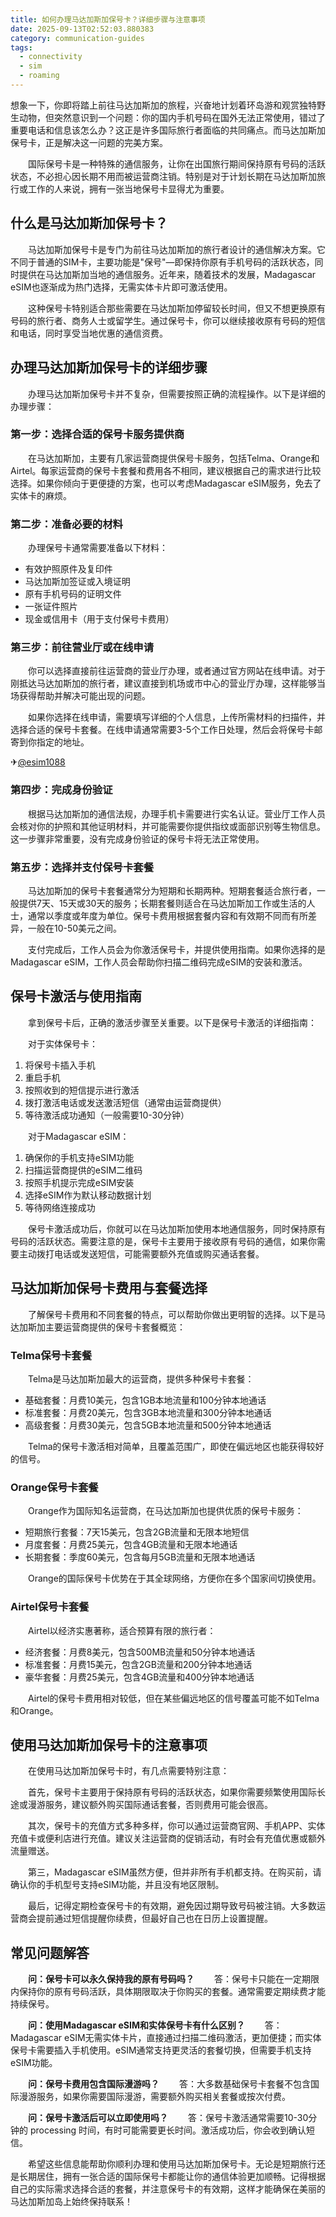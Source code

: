 ```yaml
---
title: 如何办理马达加斯加保号卡？详细步骤与注意事项
date: 2025-09-13T02:52:03.880383
category: communication-guides
tags:
  - connectivity
  - sim
  - roaming
---
```


想象一下，你即将踏上前往马达加斯加的旅程，兴奋地计划着环岛游和观赏独特野生动物，但突然意识到一个问题：你的国内手机号码在国外无法正常使用，错过了重要电话和信息该怎么办？这正是许多国际旅行者面临的共同痛点。而马达加斯加保号卡，正是解决这一问题的完美方案。

　　国际保号卡是一种特殊的通信服务，让你在出国旅行期间保持原有号码的活跃状态，不必担心因长期不用而被运营商注销。特别是对于计划长期在马达加斯加旅行或工作的人来说，拥有一张当地保号卡显得尤为重要。

## 什么是马达加斯加保号卡？

　　马达加斯加保号卡是专门为前往马达加斯加的旅行者设计的通信解决方案。它不同于普通的SIM卡，主要功能是"保号"—即保持你原有手机号码的活跃状态，同时提供在马达加斯加当地的通信服务。近年来，随着技术的发展，Madagascar eSIM也逐渐成为热门选择，无需实体卡片即可激活使用。

　　这种保号卡特别适合那些需要在马达加斯加停留较长时间，但又不想更换原有号码的旅行者、商务人士或留学生。通过保号卡，你可以继续接收原有号码的短信和电话，同时享受当地优惠的通信资费。

## 办理马达加斯加保号卡的详细步骤

　　办理马达加斯加保号卡并不复杂，但需要按照正确的流程操作。以下是详细的办理步骤：

### 第一步：选择合适的保号卡服务提供商

　　在马达加斯加，主要有几家运营商提供保号卡服务，包括Telma、Orange和Airtel。每家运营商的保号卡套餐和费用各不相同，建议根据自己的需求进行比较选择。如果你倾向于更便捷的方案，也可以考虑Madagascar eSIM服务，免去了实体卡的麻烦。

### 第二步：准备必要的材料

　　办理保号卡通常需要准备以下材料：
- 有效护照原件及复印件
- 马达加斯加签证或入境证明
- 原有手机号码的证明文件
- 一张证件照片
- 现金或信用卡（用于支付保号卡费用）

### 第三步：前往营业厅或在线申请

　　你可以选择直接前往运营商的营业厅办理，或者通过官方网站在线申请。对于刚抵达马达加斯加的旅行者，建议直接到机场或市中心的营业厅办理，这样能够当场获得帮助并解决可能出现的问题。

　　如果你选择在线申请，需要填写详细的个人信息，上传所需材料的扫描件，并选择合适的保号卡套餐。在线申请通常需要3-5个工作日处理，然后会将保号卡邮寄到你指定的地址。

✈[@esim1088](https://t.me/s/esim1088)

### 第四步：完成身份验证

　　根据马达加斯加的通信法规，办理手机卡需要进行实名认证。营业厅工作人员会核对你的护照和其他证明材料，并可能需要你提供指纹或面部识别等生物信息。这一步骤非常重要，没有完成身份验证的保号卡将无法正常使用。

### 第五步：选择并支付保号卡套餐

　　马达加斯加的保号卡套餐通常分为短期和长期两种。短期套餐适合旅行者，一般提供7天、15天或30天的服务；长期套餐则适合在马达加斯加工作或生活的人士，通常以季度或年度为单位。保号卡费用根据套餐内容和有效期不同而有所差异，一般在10-50美元之间。

　　支付完成后，工作人员会为你激活保号卡，并提供使用指南。如果你选择的是Madagascar eSIM，工作人员会帮助你扫描二维码完成eSIM的安装和激活。

## 保号卡激活与使用指南

　　拿到保号卡后，正确的激活步骤至关重要。以下是保号卡激活的详细指南：

　　对于实体保号卡：
1. 将保号卡插入手机
2. 重启手机
3. 按照收到的短信提示进行激活
4. 拨打激活电话或发送激活短信（通常由运营商提供）
5. 等待激活成功通知（一般需要10-30分钟）

　　对于Madagascar eSIM：
1. 确保你的手机支持eSIM功能
2. 扫描运营商提供的eSIM二维码
3. 按照手机提示完成eSIM安装
4. 选择eSIM作为默认移动数据计划
5. 等待网络连接成功

　　保号卡激活成功后，你就可以在马达加斯加使用本地通信服务，同时保持原有号码的活跃状态。需要注意的是，保号卡主要用于接收原有号码的通信，如果你需要主动拨打电话或发送短信，可能需要额外充值或购买通话套餐。

## 马达加斯加保号卡费用与套餐选择

　　了解保号卡费用和不同套餐的特点，可以帮助你做出更明智的选择。以下是马达加斯加主要运营商提供的保号卡套餐概览：

### Telma保号卡套餐

　　Telma是马达加斯加最大的运营商，提供多种保号卡套餐：
- 基础套餐：月费10美元，包含1GB本地流量和100分钟本地通话
- 标准套餐：月费20美元，包含3GB本地流量和300分钟本地通话
- 高级套餐：月费30美元，包含5GB本地流量和500分钟本地通话

　　Telma的保号卡激活相对简单，且覆盖范围广，即使在偏远地区也能获得较好的信号。

### Orange保号卡套餐

　　Orange作为国际知名运营商，在马达加斯加也提供优质的保号卡服务：
- 短期旅行套餐：7天15美元，包含2GB流量和无限本地短信
- 月度套餐：月费25美元，包含4GB流量和无限本地通话
- 长期套餐：季度60美元，包含每月5GB流量和无限本地通话

　　Orange的国际保号卡优势在于其全球网络，方便你在多个国家间切换使用。

### Airtel保号卡套餐

　　Airtel以经济实惠著称，适合预算有限的旅行者：
- 经济套餐：月费8美元，包含500MB流量和50分钟本地通话
- 标准套餐：月费15美元，包含2GB流量和200分钟本地通话
- 豪华套餐：月费25美元，包含4GB流量和400分钟本地通话

　　Airtel的保号卡费用相对较低，但在某些偏远地区的信号覆盖可能不如Telma和Orange。

## 使用马达加斯加保号卡的注意事项

　　在使用马达加斯加保号卡时，有几点需要特别注意：

　　首先，保号卡主要用于保持原有号码的活跃状态，如果你需要频繁使用国际长途或漫游服务，建议额外购买国际通话套餐，否则费用可能会很高。

　　其次，保号卡的充值方式多种多样，你可以通过运营商官网、手机APP、实体充值卡或便利店进行充值。建议关注运营商的促销活动，有时会有充值优惠或额外流量赠送。

　　第三，Madagascar eSIM虽然方便，但并非所有手机都支持。在购买前，请确认你的手机型号支持eSIM功能，并且没有地区限制。

　　最后，记得定期检查保号卡的有效期，避免因过期导致号码被注销。大多数运营商会提前通过短信提醒你续费，但最好自己也在日历上设置提醒。

## 常见问题解答

　　**问：保号卡可以永久保持我的原有号码吗？**
　　答：保号卡只能在一定期限内保持你的原有号码活跃，具体期限取决于你购买的套餐。通常需要定期续费才能持续保号。

　　**问：使用Madagascar eSIM和实体保号卡有什么区别？**
　　答：Madagascar eSIM无需实体卡片，直接通过扫描二维码激活，更加便捷；而实体保号卡需要插入手机使用。eSIM通常支持更灵活的套餐切换，但需要手机支持eSIM功能。

　　**问：保号卡费用包含国际漫游吗？**
　　答：大多数基础保号卡套餐不包含国际漫游服务，如果你需要国际漫游，需要额外购买相关套餐或按次付费。

　　**问：保号卡激活后可以立即使用吗？**
　　答：保号卡激活通常需要10-30分钟的 processing 时间，有时可能需要更长时间。激活成功后，你会收到确认短信。

　　希望这些信息能帮助你顺利办理和使用马达加斯加保号卡。无论是短期旅行还是长期居住，拥有一张合适的国际保号卡都能让你的通信体验更加顺畅。记得根据自己的实际需求选择合适的套餐，并注意保号卡的有效期，这样才能确保在美丽的马达加斯加岛上始终保持联系！